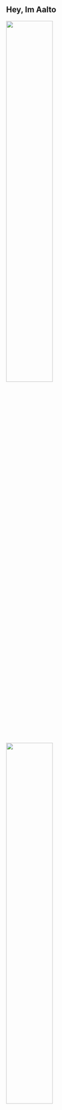 ## Hey, Im Aalto

[<img align="center" width="50%" src="https://github-readme-stats-JasperNg.vercel.app/api?username=JasperNg&theme=dark&show_icons=true">](https://metrics.lecoq.io/JasperNg#gh-dark-mode-only)
[<img align="center" width="50%" src="https://github-readme-stats-JasperNg.vercel.app/api?username=JasperNg&show_icons=true">](https://metrics.lecoq.io/JasperNg#gh-light-mode-only)
